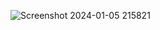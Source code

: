 ![Screenshot 2024-01-05 215821](https://github.com/SiapaNamam/Habit-Apps/assets/111210897/ba558822-8616-4b86-b126-858118e40e1a)
